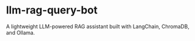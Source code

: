 # llm-rag-query-bot
A lightweight LLM-powered RAG assistant built with LangChain, ChromaDB, and Ollama.
